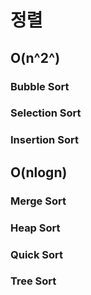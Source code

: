 # 정렬

## O(n^2^)
### Bubble Sort
### Selection Sort
### Insertion Sort



## O(nlogn)
### Merge Sort
### Heap Sort
### Quick Sort
### Tree Sort
